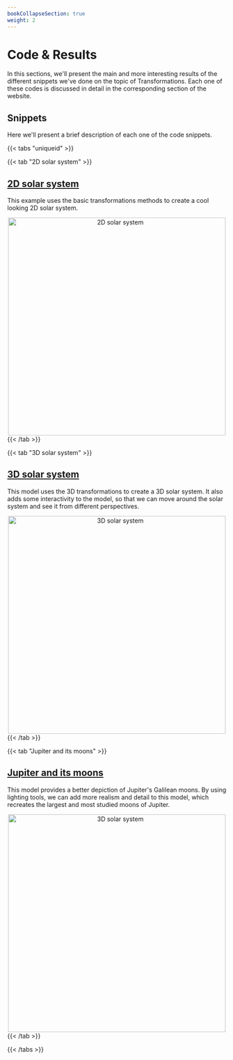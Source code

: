 ```yaml
---
bookCollapseSection: true
weight: 2
---
```


# **Code & Results**

In this sections, we'll present the main and more interesting results of the different snippets we've done on the topic of Transformations. Each one of these codes is discussed in detail in the corresponding section of the website.

## Snippets

Here we'll present a brief description of each one of the code snippets.

{{< tabs "uniqueid" >}}

{{< tab "2D solar system" >}}
## [2D solar system](./2D-Solar-System)

This example uses the basic transformations methods to create a cool looking 2D solar system.

<img class="image" alt="2D solar system" src="https://i.ibb.co/RD2330J/2dSS.png" title="2D solar system" width="500"/>
{{< /tab >}}

{{< tab "3D solar system" >}}
## [3D solar system](./3D-Solar-System)
This model uses the 3D transformations to create a 3D solar system. It also adds some interactivity to the model, so that we can move around the solar system and see it from different perspectives.

<img class="image" alt="3D solar system" src="https://i.ibb.co/ZTj5hsS/3dSS.png" title="3D solar system" width="500"/>
{{< /tab >}}

{{< tab "Jupiter and its moons" >}}
## [Jupiter and its moons](./Jupyter-and-its-moons)

This model provides a better depiction of Jupiter's Galilean moons. By using lighting tools, we can add more realism and detail to this model, which recreates the largest and most studied moons of Jupiter.

<img class="image" alt="3D solar system" src='/showcase/assets/jupyter_model.jpg' title="jupyter and its moons" width="500"/>
{{< /tab >}}

{{< /tabs >}}

<style>
    .image {
        display: block;
        margin: 0 auto;
        width:500;
        text-align: center;
    }
</style>